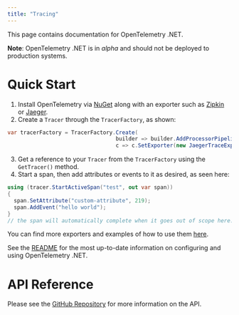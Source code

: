 ```yaml
---
title: "Tracing"
---
```


This page contains documentation for OpenTelemetry .NET.

**Note**: OpenTelemetry .NET is in _alpha_ and should not be deployed to production systems.

# Quick Start

1. Install OpenTelemetry via [NuGet](https://www.nuget.org/packages/OpenTelemetry) along with an exporter such as [Zipkin](https://www.nuget.org/packages/OpenTelemetry.Exporter.Zipkin) or [Jaeger](https://www.nuget.org/packages/OpenTelemetry.Exporter.Jaeger).
2. Create a `Tracer` through the `TracerFactory`, as shown:
```csharp
var tracerFactory = TracerFactory.Create(
                                  builder => builder.AddProcessorPipeline(
                                  c => c.SetExporter(new JaegerTraceExporter(jaegerOptions))));
```
3. Get a reference to your `Tracer` from the `TracerFactory` using the `GetTracer()` method.
4. Start a span, then add attributes or events to it as desired, as seen here:
```csharp
using (tracer.StartActiveSpan("test", out var span))
{
  span.SetAttribute("custom-attribute", 219);
  span.AddEvent("hello world");
}
// the span will automatically complete when it goes out of scope here.
```

You can find more exporters and examples of how to use them [here](https://github.com/open-telemetry/opentelemetry-dotnet/tree/master/samples/Exporters).

See the [README](https://github.com/open-telemetry/opentelemetry-dotnet/blob/master/README.md) for the most up-to-date information on configuring and using OpenTelemetry .NET.

# API Reference

Please see the [GitHub Repository](https://github.com/open-telemetry/opentelemetry-dotnet) for more information on the API.
